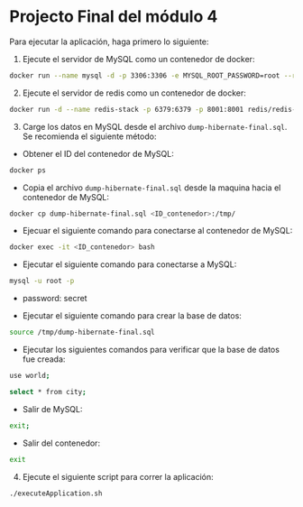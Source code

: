 # Projecto Final del módulo 4

Para ejecutar la aplicación, haga primero lo siguiente:

1. Ejecute el servidor de MySQL como un contenedor de docker:
```bash
docker run --name mysql -d -p 3306:3306 -e MYSQL_ROOT_PASSWORD=root --restart unless-stopped -v mysql:/var/lib/mysql mysql:8 
```
2. Ejecute el servidor de redis como un contenedor de docker:
```bash
docker run -d --name redis-stack -p 6379:6379 -p 8001:8001 redis/redis-stack:latest 
```
3. Carge los datos en MySQL desde el archivo `dump-hibernate-final.sql`. Se recomienda el siguiente método:
- Obtener el ID del contenedor de MySQL:
```bash
docker ps
```
- Copia el archivo `dump-hibernate-final.sql` desde la maquina hacia el contenedor de MySQL:
```bash
docker cp dump-hibernate-final.sql <ID_contenedor>:/tmp/
```
    
- Ejecuar el siguiente comando para conectarse al contenedor de MySQL:
```bash
docker exec -it <ID_contenedor> bash
```

- Ejecutar el siguiente comando para conectarse a MySQL:
```bash
mysql -u root -p
```

- password: secret <ENTER>

- Ejecutar el siguiente comando para crear la base de datos:
```bash
source /tmp/dump-hibernate-final.sql
```

- Ejecutar los siguientes comandos para verificar que la base de datos fue creada:
```bash
use world;
```
```bash
select * from city;
```

- Salir de MySQL:
```bash
exit;
```

- Salir del contenedor:
```bash
exit
```

4. Ejecute el siguiente script para correr la aplicación:
```bash
./executeApplication.sh
```

